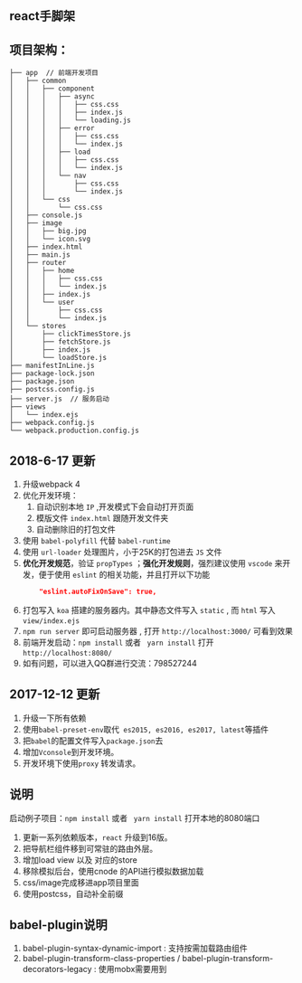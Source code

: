 ## react手脚架

## 项目架构：
```
├── app  // 前端开发项目
│   ├── common
│   │   ├── component
│   │   │   ├── async
│   │   │   │   ├── css.css
│   │   │   │   ├── index.js
│   │   │   │   └── loading.js
│   │   │   ├── error
│   │   │   │   ├── css.css
│   │   │   │   └── index.js
│   │   │   ├── load
│   │   │   │   ├── css.css
│   │   │   │   └── index.js
│   │   │   └── nav
│   │   │       ├── css.css
│   │   │       └── index.js
│   │   └── css
│   │       └── css.css
│   ├── console.js
│   ├── image
│   │   ├── big.jpg
│   │   └── icon.svg
│   ├── index.html
│   ├── main.js
│   ├── router
│   │   ├── home
│   │   │   ├── css.css
│   │   │   └── index.js
│   │   ├── index.js
│   │   └── user
│   │       ├── css.css
│   │       └── index.js
│   └── stores
│       ├── clickTimesStore.js
│       ├── fetchStore.js
│       ├── index.js
│       └── loadStore.js
├── manifestInLine.js
├── package-lock.json
├── package.json
├── postcss.config.js
├── server.js  // 服务启动
├── views
│   └── index.ejs
├── webpack.config.js
└── webpack.production.config.js
```
## 2018-6-17 更新
1. 升级webpack 4
2. 优化开发环境：  
    1. 自动识别本地 `IP` ,开发模式下会自动打开页面   
    2. 模版文件 `index.html` 跟随开发文件夹  
    3. 自动删除旧的打包文件 
3. 使用 `babel-polyfill` 代替 `babel-runtime`
4. 使用 ```url-loader``` 处理图片，小于25K的打包进去 `JS` 文件
5. **优化开发规范**，验证 `propTypes` ；**强化开发规则**，强烈建议使用 ```vscode``` 来开发，便于使用 ```eslint``` 的相关功能，并且打开以下功能  
    ```JSON
        "eslint.autoFixOnSave": true,
    ```
6. 打包写入 ```koa``` 搭建的服务器内。其中静态文件写入 `static` , 而 `html` 写入 `view/index.ejs`
7. `npm run server` 即可启动服务器 , 打开 `http://localhost:3000/` 可看到效果
8. 前端开发启动：`npm install` 或者 ` yarn install` 打开 `http://localhost:8080/`
9. 如有问题，可以进入QQ群进行交流：798527244

## 2017-12-12 更新
1. 升级一下所有依赖
2. 使用```babel-preset-env```取代``` es2015, es2016, es2017, latest```等插件
3. 把```babel```的配置文件写入```package.json```去
4. 增加```Vconsole```到开发环境。
5. 开发环境下使用```proxy``` 转发请求。


## 说明
启动例子项目：`npm install` 或者 ` yarn install` 打开本地的8080端口
1. 更新一系列依赖版本，`react` 升级到16版。
2. 把导航栏组件移到可常驻的路由外层。
3. 增加load view 以及 对应的store
4. 移除模拟后台，使用cnode 的API进行模拟数据加载
5. css/image完成移进app项目里面
6. 使用postcss，自动补全前缀


## babel-plugin说明
1. babel-plugin-syntax-dynamic-import : 支持按需加载路由组件
2. babel-plugin-transform-class-properties / babel-plugin-transform-decorators-legacy : 使用mobx需要用到
